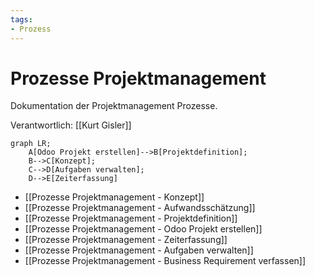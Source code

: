 ```yaml
---
tags:
- Prozess
---
```

# Prozesse Projektmanagement
Dokumentation der Projektmanagement Prozesse.

Verantwortlich: [[Kurt Gisler]]

```mermaid
graph LR;
    A[Odoo Projekt erstellen]-->B[Projektdefinition];
    B-->C[Konzept];
    C-->D[Aufgaben verwalten];
    D-->E[Zeiterfassung]
```

* [[Prozesse Projektmanagement - Konzept]]
* [[Prozesse Projektmanagement - Aufwandsschätzung]]
* [[Prozesse Projektmanagement - Projektdefinition]]
* [[Prozesse Projektmanagement - Odoo Projekt erstellen]]
* [[Prozesse Projektmanagement - Zeiterfassung]]
* [[Prozesse Projektmanagement - Aufgaben verwalten]]
* [[Prozesse Projektmanagement - Business Requirement verfassen]]